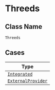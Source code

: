 
# Threeds

## Class Name

`Threeds`

## Cases

| Type |
|  --- |
| [`Integrated`](../../../doc/models/integrated.md) |
| [`ExternalProvider`](../../../doc/models/external-provider.md) |

